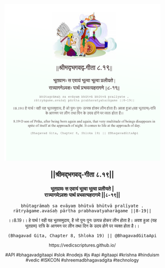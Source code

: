 <img src="../../asset/BG_8_19.png"/>
<center><h2>||श्रीमद्‍भगवद्‍-गीता ८.१९||</h2>
<h3>भूतग्रामः स एवायं भूत्वा भूत्वा प्रलीयते |<br/>रात्र्यागमेऽवशः पार्थ प्रभवत्यहरागमे ||८-१९||</h3>
<pre>bhūtagrāmaḥ sa evāyaṃ bhūtvā bhūtvā pralīyate .<br/>rātryāgame.avaśaḥ pārtha prabhavatyaharāgame ||8-19||</pre>
<p>।।8.19।। हे पार्थ ! वही यह भूतसमुदाय, है जो पुनः पुनः उत्पन्न होकर लीन होता है। अवश हुआ (यह भूतग्राम) रात्रि के आगमन पर लीन तथा दिन के उदय होने पर व्यक्त होता है।।</p>
<pre>(Bhagavad Gita, Chapter 8, Shloka 19) || @BhagavadGitaApi</pre><p>https://vedicscriptures.github.io/</p><p>#API #bhagavadgitaapi #slok #nodejs #js #api #gitaapi #krishna #hinduism #vedic #ISKCON #shreemadbhagavadgita #technology</p></center>